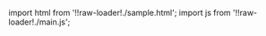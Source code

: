 import html from '!!raw-loader!./sample.html';
import js from '!!raw-loader!./main.js';

<Editor html={html} js={js} />